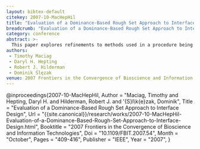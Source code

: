 ```yaml
---
layout: bibtex-default
citekey: 2007-10-MacHepHil
title: "Evaluation of a Dominance-Based Rough Set Approach to Interface Design (2007)"
breadcrumb: "Evaluation of a Dominance-Based Rough Set Approach to Interface Design (2007)"
category: conference
abstract: >-
  This paper explores refinements to methods used in a procedure being developed by the authors to personalize user interfaces for online shopping support tools. In the authors' original procedure, classical methods in rough set theory are used in conjunction with traditional algorithms in web usage mining. This paper will explore an alternative approach, specifically the dominance-based rough set approach (DRSA), for use with the authors' original procedure. DRSA has its foundations in the classical rough set approach (CRSA). However unlike CRSA, DRSA considers feature/preference-ordered data. In web usage mining analyses, where elicitation of user preferences is a common task, feature/preference order is an important factor and may provide insights that classical/traditional approaches may omit. The authors discuss how DRSA may benefit and improve their original procedure and discuss how the information gained from DRSA analyses could be used to further build their original procedure by enabling item ordering and feature highlighting. This paper will describe the research process, outcomes, and outline opportunities for future work.
authors:
 - Timothy Maciag
 - Daryl H. Hepting
 - Robert J. Hilderman
 - Dominik Ślęzak
venue: 2007 Frontiers in the Convergence of Bioscience and Information Technologies
---
```

@inproceedings{2007-10-MacHepHil,
	Author =  "Maciag, Timothy and Hepting, Daryl H. and Hilderman, Robert J. and \'{S}l\k{e}zak, Dominik",
	Title =  "Evaluation of a Dominance-Based Rough Set Approach to Interface Design",
	Url = \"{{site.canonical}}/research/works/2007-10-MacHepHil-Evaluation-of-a-Dominance-Based-Rough-Set-Approach-to-Interface-Design.html\",
	Booktitle =  "2007 Frontiers in the Convergence of Bioscience and Information Technologies",
	Doi =  "10.1109/FBIT.2007.54",
	Month =  "October",
	Pages =  "409-416",
	Publisher =  "IEEE",
	Year =  "2007",
}
